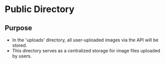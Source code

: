 # Public Directory 

## Purpose
 * In the 'uploads' directory, all user-uploaded images via the API will be stored.
 * This directory serves as a centralized storage for image files uploaded by users.
